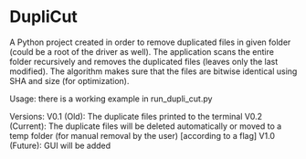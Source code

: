 # DupliCut
A Python project created in order to remove duplicated files in given folder (could be a root of the driver as well).
The application scans the entire folder recursively and removes the duplicated files (leaves only the last modified).
The algorithm makes sure that the files are bitwise identical using SHA and size (for optimization).

Usage:
there is a working example in run_dupli_cut.py

Versions:
V0.1 (Old): The duplicate files printed to the terminal
V0.2 (Current): The duplicate files will be deleted automatically or moved to a temp folder (for manual removal by the user) [according to a flag]
V1.0 (Future): GUI will be added
